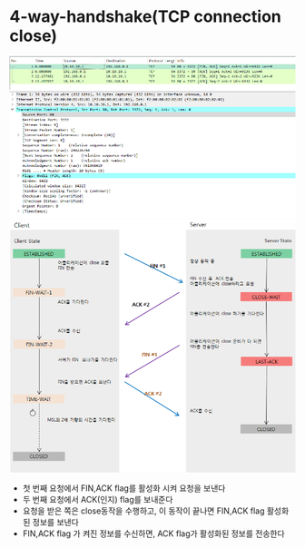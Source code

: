 # 4-way-handshake(TCP connection close)

![images1](images/tcp-connection-close-1.png)
![images2](images/tcp-connection-close-2.png)
![images3](images/tcp-connection-close-3.png)

- 첫 번째 요청에서 FIN,ACK flag를 활성화 시켜 요청을 보낸다
- 두 번째 요청에서 ACK(인지) flag를 보내준다
- 요청을 받은 쪽은 close동작을 수행하고, 이 동작이 끝나면 FIN,ACK flag 활성화된 정보를 보낸다
- FIN,ACK flag 가 켜진 정보를 수신하면, ACK flag가 활성화된 정보를 전송한다

